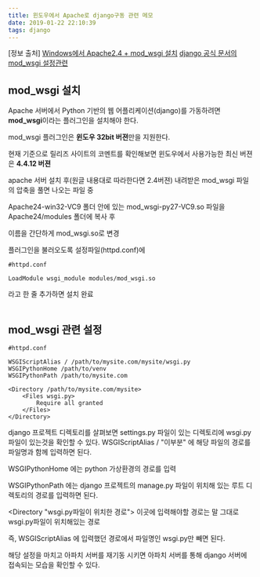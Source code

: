 ```yaml
---
title: 윈도우에서 Apache로 django구동 관련 메모
date: 2019-01-22 22:10:39
tags: django
---
```


[정보 출처]
[Windows에서 Apache2.4 + mod_wsgi 설치](https://dgkim5360.tistory.com/entry/install-apache24-mod-wsgi-for-windows)
[django 공식 문서의 mod_wsgi 설정관련](https://docs.djangoproject.com/en/2.1/howto/deployment/wsgi/modwsgi/)


## mod_wsgi 설치

Apache 서버에서 Python 기반의 웹 어플리케이션(django)를 가동하려면 **mod_wsgi**이라는 플러그인을 설치해야 한다.


mod_wsgi 플러그인은 **윈도우 32bit 버젼**만을 지원한다.

현재 기준으로 릴리즈 사이트의 코멘트를 확인해보면 윈도우에서 사용가능한 최신 버젼은 **4.4.12 버젼**



apache 서버 설치 후(원글 내용대로 따라한다면 2.4버젼) 내려받은 mod_wsgi 파일의 압축을 풀면 나오는 파일 중

Apache24-win32-VC9 폴더 안에 있는 mod_wsgi-py27-VC9.so 파일을 Apache24/modules 폴더에 복사 후

이름을 간단하게 mod_wsgi.so로 변경

플러그인을 불러오도록 설정파일(httpd.conf)에
```
#httpd.conf

LoadModule wsgi_module modules/mod_wsgi.so
```
라고 한 줄 추가하면 설치 완료
<br><br>


## mod_wsgi 관련 설정
```
#httpd.conf

WSGIScriptAlias / /path/to/mysite.com/mysite/wsgi.py
WSGIPythonHome /path/to/venv
WSGIPythonPath /path/to/mysite.com

<Directory /path/to/mysite.com/mysite>
    <Files wsgi.py>
        Require all granted
    </Files>
</Directory>
```

django 프로젝트 디렉토리를 살펴보면 settings.py 파일이 있는 디렉토리에 wsgi.py파일이 있는것을 확인할 수 있다.
WSGIScriptAlias / "이부분" 에 해당 파일의 경로를 파일명과 함께 입력하면 된다.

WSGIPythonHome 에는 python 가상환경의 경로를 입력

WSGIPythonPath 에는 django 프로젝트의 manage.py 파일이 위치해 있는 루트 디렉토리의 경로를 입력하면 된다.

<Directory "wsgi.py파일이 위치한 경로"> 이곳에 입력해야할 경로는 말 그대로 wsgi.py파일이 위치해있는 경로

즉, WSGIScriptAlias 에 입력했던 경로에서 파일명인 wsgi.py만 빼면 된다.


해당 설정을 마치고 아파치 서버를 재기동 시키면 아파치 서버를 통해 django 서버에 접속되는 모습을 확인할 수 있다.
